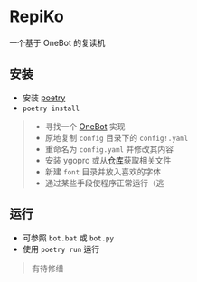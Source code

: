 # RepiKo
 一个基于 OneBot 的复读机

## 安装

- 安装 [poetry](https://python-poetry.org/)
- `poetry install`

> - 寻找一个 [OneBot](https://onebot.dev/) 实现
> - 原地复制 `config` 目录下的 `config!.yaml`
> - 重命名为 `config.yaml` 并修改其内容
> - 安装 ygopro 或从[仓库](https://github.com/mycard/ygopro/tree/server)获取相关文件
> - 新建 `font` 目录并放入喜欢的字体
> - 通过某些手段使程序正常运行（逃

## 运行

- 可参照 `bot.bat` 或 `bot.py`
- 使用 `poetry run` 运行


> 有待修缮